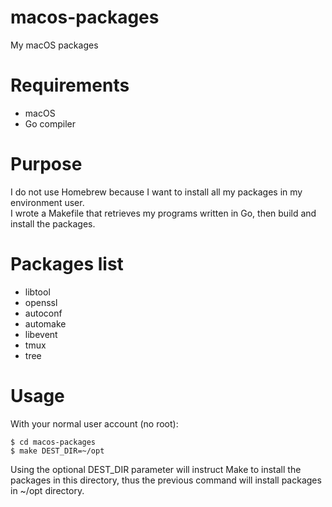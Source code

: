 # macos-packages
My macOS packages

# Requirements
- macOS
- Go compiler

# Purpose
I do not use Homebrew because I want to install all my packages in my
environment user.  
I wrote a Makefile that retrieves my programs written in Go, then build and
install the packages.

# Packages list
- libtool
- openssl
- autoconf
- automake
- libevent
- tmux
- tree

# Usage
With your normal user account (no root):

    $ cd macos-packages
    $ make DEST_DIR=~/opt

Using the optional DEST_DIR parameter will instruct Make to install the packages
in this directory, thus the previous command will install packages in ~/opt
directory.

